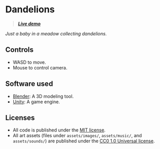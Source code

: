 # Dandelions

> _**[Live demo](https://levilindsey.github.io/dandelions/index.html)**_

_Just a baby in a meadow collecting dandelions._

## Controls

-   WASD to move.
-   Mouse to control camera.

## Software used

-   [Blender](https://www.blender.org): A 3D modeling tool.
-   [Unity](https://unity.com): A game engine.

## Licenses

-   All code is published under the [MIT license](LICENSE).
-   All art assets (files under `assets/images/`, `assets/music/`, and `assets/sounds/`) are published under the [CC0 1.0 Universal license](https://creativecommons.org/publicdomain/zero/1.0/deed.en).
